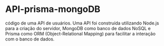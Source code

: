 # API-prisma-mongoDB
código de uma API de usuários. Uma API foi construída utilizando Node.js para a criação do servidor, MongoDB como banco de dados NoSQL e Prisma como ORM (Object-Relational Mapping) para facilitar a interação com o banco de dados.
